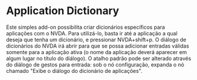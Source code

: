 # Application Dictionary

Este simples add-on possibilita criar dicionários específicos para aplicações com o NVDA.
Para utilizá-lo, basta ir até a aplicação a qual deseja que tenha um dicionário, e pressionar NVDA+shift+p. O diálogo de dicionários do NVDA irá abrir para que se possa adicionar entradas válidas somente para a aplicação ativa (o nome da aplicação deverá aparecer em algum lugar no título do diálogo).
O atalho padrão pode ser alterado através do diálogo de gestos para entrada: sob o nó configuração, expanda o nó chamado "Exibe o diálogo do dicionário de aplicações".
